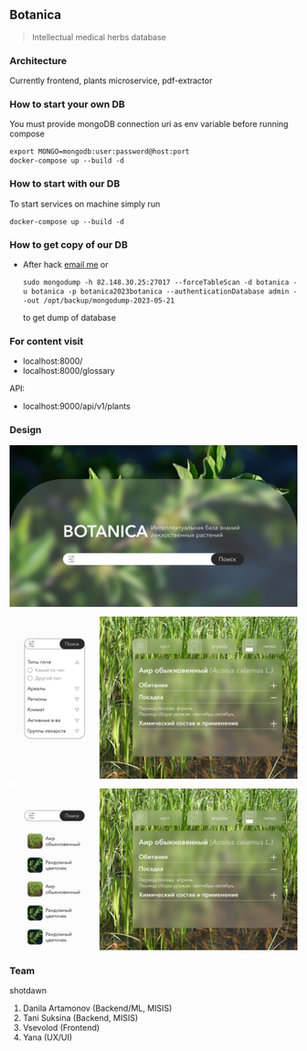 ## Botanica

> Intellectual medical herbs database

### Architecture

Currently frontend, plants microservice, pdf-extractor


### How to start your own DB

You must provide mongoDB connection uri as env variable before running compose

```shell
export MONGO=mongodb:user:password@host:port
docker-compose up --build -d
```

### How to start with our DB

To start services on machine simply run

```shell
docker-compose up --build -d
```

### How to get copy of our DB

- After hack [email me](mailto:artamonov.dnl@gmail.com?subject=Botanica "Contact email") or

  ```shell
  sudo mongodump -h 82.148.30.25:27017 --forceTableScan -d botanica -u botanica -p botanica2023botanica --authenticationDatabase admin --out /opt/backup/mongodump-2023-05-21
  ```

  to get dump of database

### For content visit

- localhost:8000/
- localhost:8000/glossary

API:

- localhost:9000/api/v1/plants

### Design

![Home](images/mockup/search.png "Home")

![Search filters](images/mockup/glossary1.png "Search filters")

![Search results](images/mockup/glossary2.png "Search results")

### Team

shotdawn

1. Danila Artamonov (Backend/ML, MISIS)
2. Tani Suksina (Backend, MISIS)
3. Vsevolod (Frontend)
4. Yana (UX/UI)
